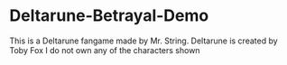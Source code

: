 # Deltarune-Betrayal-Demo
This is a Deltarune fangame made by Mr. String. Deltarune is created by Toby Fox I do not own any of the characters shown
